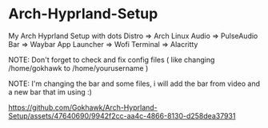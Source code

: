 # Arch-Hyprland-Setup
My Arch Hyprland Setup with dots
Distro => Arch Linux
Audio => PulseAudio
Bar => Waybar 
App Launcher => Wofi
Terminal => Alacritty 


NOTE: Don't forget to check and fix config files ( like changing /home/gokhawk to /home/yourusername ) 

NOTE: I'm changing the bar and some files, i will add the bar from video and a new bar that im using :)





https://github.com/Gokhawk/Arch-Hyprland-Setup/assets/47640690/9942f2cc-aa4c-4866-8130-d258dea37931

